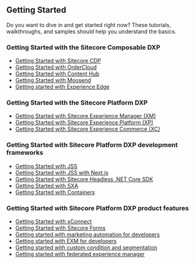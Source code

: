 ## Getting Started
Do you want to dive in and get started right now? These tutorials, walkthroughs, and samples should help you understand the basics.

### Getting Started with the Sitecore Composable DXP
- [Getting Started with Sitecore CDP]()
- [Getting Started with OrderCloud](https://ordercloud.io/getting-started/intro-to-ordercloud)
- [Getting Started with Content Hub](https://docs.stylelabs.com/contenthub/4.0.x/content/user-documentation/get-started/get-started.html)
- [Getting Started with Moosend](https://help.moosend.com/hc/en-us/articles/208076445-How-do-I-get-started-with-my-Moosend-account-)
- [Getting started with Experience Edge](https://docs.stylelabs.com/content/4.0.x/user-documentation/experience-edge/content-delivery/quickstart-guide.html)

### Getting Started with the Sitecore Platform DXP
- [Getting Started with Sitecore Experience Manager (XM)]()
- [Getting Started with Sitecore Experience Platform (XP)]()
- [Getting Started with Sitecore Experience Commerce (XC)](https://doc.sitecore.com/en/developers/101/sitecore-experience-commerce/getting-started-with-development.html)

### Getting Started with Sitecore Platform DXP development frameworks
- [Getting Started with JSS](https://jss.sitecore.com/docs/nextjs/getting-started-nextjs/workflow-options)
- [Getting Started with JSS with Next.js](https://jss.sitecore.com/docs/nextjs/getting-started-nextjs/walkthrough-dotnetnew)
- [Getting Started with Sitecore Headless .NET Core SDK](https://doc.sitecore.com/en/developers/101/developer-tools/walkthrough--using-the-getting-started-template.html)
- [Getting Started with SXA]()
- [Getting Started with Containers]()

### Getting Started with Sitecore Platform DXP product features
- [Getting Started with xConnect](https://doc.sitecore.com/en/developers/101/sitecore-experience-platform/getting-started-with-xconnect.html)
- [Getting Started with Sitecore Forms](https://www.sitecore.com/knowledge-center/blog/359/sitecore-forms-create-your-first-form-4570)
- [Getting started with marketing automation for developers](https://doc.sitecore.com/en/developers/101/sitecore-experience-platform/getting-started-with-marketing-automation-for-developers.html)
- [Getting started with EXM for developers](https://doc.sitecore.com/en/developers/exm/101/email-experience-manager/getting-started-with-exm-for-developers.html)
- [Getting started with custom condition and segmentation](https://doc.sitecore.com/en/developers/101/sitecore-experience-platform/create-a-custom-condition-and-segmentation-query.html)
- [Getting started with federated experience manager](https://doc.sitecore.com/en/developers/101/sitecore-experience-platform/using-fxm.html)